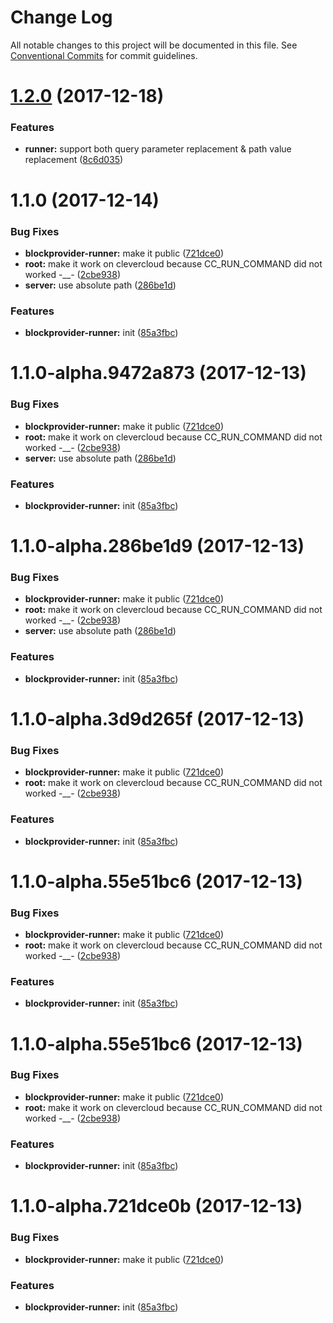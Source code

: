 # Change Log

All notable changes to this project will be documented in this file.
See [Conventional Commits](https://conventionalcommits.org) for commit guidelines.

<a name="1.2.0"></a>
# [1.2.0](https://github.com/Ouest-France/platform/compare/@ouest-france/blockprovider-runner@1.1.0...@ouest-france/blockprovider-runner@1.2.0) (2017-12-18)


### Features

* **runner:** support both query parameter replacement & path value replacement ([8c6d035](https://github.com/Ouest-France/platform/commit/8c6d035))




<a name="1.1.0"></a>
# 1.1.0 (2017-12-14)


### Bug Fixes

* **blockprovider-runner:** make it public ([721dce0](https://github.com/Ouest-France/platform/commit/721dce0))
* **root:** make it work on clevercloud because CC_RUN_COMMAND did not worked -__- ([2cbe938](https://github.com/Ouest-France/platform/commit/2cbe938))
* **server:** use absolute path ([286be1d](https://github.com/Ouest-France/platform/commit/286be1d))


### Features

* **blockprovider-runner:** init ([85a3fbc](https://github.com/Ouest-France/platform/commit/85a3fbc))




<a name="1.1.0-alpha.9472a873"></a>
# 1.1.0-alpha.9472a873 (2017-12-13)


### Bug Fixes

* **blockprovider-runner:** make it public ([721dce0](https://github.com/Ouest-France/platform/commit/721dce0))
* **root:** make it work on clevercloud because CC_RUN_COMMAND did not worked -__- ([2cbe938](https://github.com/Ouest-France/platform/commit/2cbe938))
* **server:** use absolute path ([286be1d](https://github.com/Ouest-France/platform/commit/286be1d))


### Features

* **blockprovider-runner:** init ([85a3fbc](https://github.com/Ouest-France/platform/commit/85a3fbc))




<a name="1.1.0-alpha.286be1d9"></a>
# 1.1.0-alpha.286be1d9 (2017-12-13)


### Bug Fixes

* **blockprovider-runner:** make it public ([721dce0](https://github.com/Ouest-France/platform/commit/721dce0))
* **root:** make it work on clevercloud because CC_RUN_COMMAND did not worked -__- ([2cbe938](https://github.com/Ouest-France/platform/commit/2cbe938))
* **server:** use absolute path ([286be1d](https://github.com/Ouest-France/platform/commit/286be1d))


### Features

* **blockprovider-runner:** init ([85a3fbc](https://github.com/Ouest-France/platform/commit/85a3fbc))




<a name="1.1.0-alpha.3d9d265f"></a>
# 1.1.0-alpha.3d9d265f (2017-12-13)


### Bug Fixes

* **blockprovider-runner:** make it public ([721dce0](https://github.com/Ouest-France/platform/commit/721dce0))
* **root:** make it work on clevercloud because CC_RUN_COMMAND did not worked -__- ([2cbe938](https://github.com/Ouest-France/platform/commit/2cbe938))


### Features

* **blockprovider-runner:** init ([85a3fbc](https://github.com/Ouest-France/platform/commit/85a3fbc))




<a name="1.1.0-alpha.55e51bc6"></a>
# 1.1.0-alpha.55e51bc6 (2017-12-13)


### Bug Fixes

* **blockprovider-runner:** make it public ([721dce0](https://github.com/Ouest-France/platform/commit/721dce0))
* **root:** make it work on clevercloud because CC_RUN_COMMAND did not worked -__- ([2cbe938](https://github.com/Ouest-France/platform/commit/2cbe938))


### Features

* **blockprovider-runner:** init ([85a3fbc](https://github.com/Ouest-France/platform/commit/85a3fbc))




<a name="1.1.0-alpha.55e51bc6"></a>
# 1.1.0-alpha.55e51bc6 (2017-12-13)


### Bug Fixes

* **blockprovider-runner:** make it public ([721dce0](https://github.com/Ouest-France/platform/commit/721dce0))
* **root:** make it work on clevercloud because CC_RUN_COMMAND did not worked -__- ([2cbe938](https://github.com/Ouest-France/platform/commit/2cbe938))


### Features

* **blockprovider-runner:** init ([85a3fbc](https://github.com/Ouest-France/platform/commit/85a3fbc))




<a name="1.1.0-alpha.721dce0b"></a>
# 1.1.0-alpha.721dce0b (2017-12-13)


### Bug Fixes

* **blockprovider-runner:** make it public ([721dce0](https://github.com/Ouest-France/platform/commit/721dce0))


### Features

* **blockprovider-runner:** init ([85a3fbc](https://github.com/Ouest-France/platform/commit/85a3fbc))
